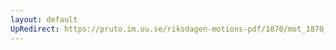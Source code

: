 ```yaml
---
layout: default
UpRedirect: https://pruto.im.uu.se/riksdagen-motions-pdf/1870/mot_1870__ak__195/mot_1870__ak__195-001.pdf
---
```

